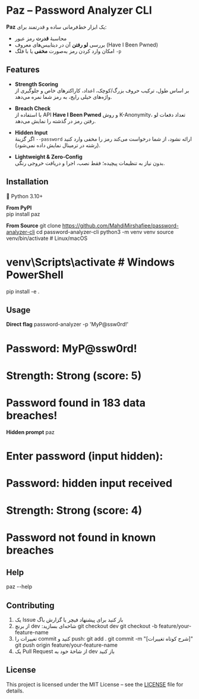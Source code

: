 # Paz – Password Analyzer CLI

**Paz** یک ابزار خط‌فرمانی ساده و قدرتمند برای:

- محاسبهٔ **قدرت** رمز عبور  
- بررسی **لو رفتن** آن در دیتابیس‌های معروف (Have I Been Pwned)  
- امکان وارد کردن رمز به‌صورت **مخفی** یا با فلگ `-p`  

## Features

- **Strength Scoring**  
  بر اساس طول، ترکیب حروف بزرگ/کوچک، اعداد، کاراکترهای خاص و جلوگیری از واژه‌های خیلی رایج، به رمز شما نمره می‌دهد.

- **Breach Check**  
  با استفاده از API **Have I Been Pwned** و روش K-Anonymity، تعداد دفعات لو رفتن رمز در گذشته را نمایش می‌دهد.

- **Hidden Input**  
  اگر گزینهٔ `--password` ارائه نشود، از شما درخواست می‌کند رمز را مخفی وارد کنید (رشته در ترمینال نمایش داده نمی‌شود).

- **Lightweight & Zero-Config**  
  بدون نیاز به تنظیمات پیچیده؛ فقط نصب، اجرا و دریافت خروجی رنگی.



## Installation
<p>🔹 Python 3.10+</p>

**From PyPI**  
pip install paz

**From Source**
git clone https://github.com/MahdiMirshafiee/password-analyzer-cli
cd password-analyzer-cli
python3 -m venv venv
source venv/bin/activate       # Linux/macOS
# venv\Scripts\activate        # Windows PowerShell
pip install -e .

## Usage
**Direct flag**
password-analyzer -p 'MyP@ssw0rd!'
# Password: MyP@ssw0rd!
# Strength: Strong (score: 5)
# Password found in 183 data breaches!

**Hidden prompt**
paz
# Enter password (input hidden): 
# Password: hidden input received
# Strength: Strong (score: 4)
# Password not found in known breaches

## Help
paz --help

## Contributing
1.	یک Issue باز کنید برای پیشنهاد فیچر یا گزارش باگ
2.	از برنچ dev :شاخه‌ای بسازید
git checkout dev
git checkout -b feature/your-feature-name
3.	تغییرات را commit کنید و push:
git add .
git commit -m "[شرح کوتاه تغییرات]"
git push origin feature/your-feature-name
4.	یک Pull Request از شاخهٔ خود به dev باز کنید

## License
This project is licensed under the MIT License – see the [LICENSE](./LICENSE) file for details.
